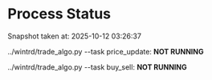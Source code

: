 # Process Status

Snapshot taken at: 2025-10-12 03:26:37

../wintrd/trade_algo.py --task price_update: **NOT RUNNING**

../wintrd/trade_algo.py --task buy_sell: **NOT RUNNING**

